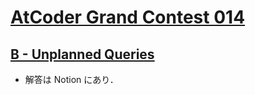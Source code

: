 # [AtCoder Grand Contest 014](https://atcoder.jp/contests/agc014)

## [B - Unplanned Queries](https://atcoder.jp/contests/agc014/tasks/agc014_b)
- 解答は Notion にあり．
